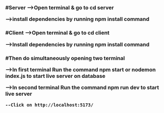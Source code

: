 
<h3>#Server
-->Open terminal & go to cd server

-->install dependencies by running npm install command

<h3>#Client
-->Open terminal & go to cd client

-->Install dependencies by running npm install command

<h3>#Then do simultaneously opening two terminal 

-->In first terminal Run the command npm start or nodemon index.js to start live server on database

-->In second terminal Run the command npm run dev to start live server

    --Click on http://localhost:5173/
